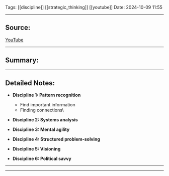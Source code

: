 
Tags: [[discipline]] [[strategic_thinking]] [[youtube]] 
Date: 2024-10-09 11:55

---

## Source: 
[YouTube](https://www.youtube.com/watch?v=32z8Ax1j-Q4&t=29s)

---

## Summary:


---

## Detailed Notes:


- **Discipline 1: Pattern recognition**
	- Find important information
	- Finding connections\
   

- **Discipline 2: Systems analysis**


-  **Discipline 3: Mental agility**


-  **Discipline 4: Structured problem-solving**


 - **Discipline 5: Visioning**


-  **Discipline 6: Political savvy**



---

---



